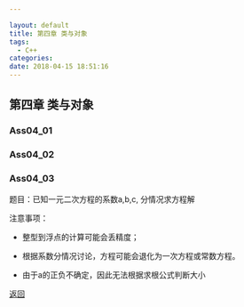 ```yaml
---

layout: default
title: 第四章 类与对象
tags:
  - C++
categories:
date: 2018-04-15 18:51:16
---
```


## 第四章 类与对象

### Ass04_01

### Ass04_02

### Ass04_03

题目：已知一元二次方程的系数a,b,c, 分情况求方程解

注意事项：

- 整型到浮点的计算可能会丢精度；

- 根据系数分情况讨论，方程可能会退化为一次方程或常数方程。

- 由于a的正负不确定，因此无法根据求根公式判断大小

[返回](./)